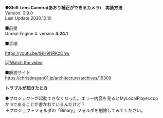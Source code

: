 **●Shift Lens Camera(あおり補正ができるカメラ)　実装方法**  
Version. 0.9.0  
Last Update 2020.10.10

■前提  
Unreal Engine 4. version **4.24.1**    

■手順  

https://youtu.be/tHH9NRKzOhw

[![Watch the video](https://img.youtube.com/vi/tHH9NRKzOhw/0.jpg)](https://youtu.be/tHH9NRKzOhw)

■解説サイト  
https://christinayan01.jp/architecture/archives/16309

**トラブルが起きたとき**

●プロジェクトが起動できなくなった。エラー内容を見るとMyLocalPlayer.cppか.hであることが書かれているんだけど？  
→プロジェクトフォルダの「Binary」フォルダを削除してみてください。
